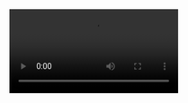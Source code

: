 <video>
  <source src="https://github-production-user-asset-6210df.s3.amazonaws.com/45502921/294224023-9d9f6258-03b4-44a1-ad73-c0491475f993.mp4?X-Amz-Algorithm=AWS4-HMAC-SHA256&X-Amz-Credential=AKIAVCODYLSA53PQK4ZA%2F20240104%2Fus-east-1%2Fs3%2Faws4_request&X-Amz-Date=20240104T153117Z&X-Amz-Expires=300&X-Amz-Signature=9c2395ccec8ca7528986d0b80f747814e990e2fa492e888fef17bd8257264070&X-Amz-SignedHeaders=host&actor_id=45502921&key_id=0&repo_id=738963656">
</video>
